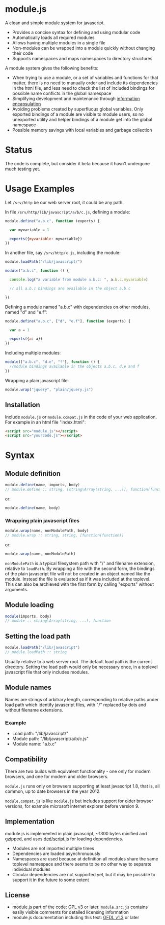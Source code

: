 # module.js
A clean and simple module system for javascript.

  - Provides a concise syntax for defining and using modular code
  - Automatically loads all required modules
  - Allows having multiple modules in a single file
  - Non-modules can be wrapped into a module quickly without changing their code
  - Supports namespaces and maps namespaces to directory structures

A module system gives the following benefits:
  - When trying to use a module, or a set of variables and functions for that matter, there is no need to manually order and include its dependencies in the html file, and less need to check the list of included bindings for possible name conflicts in the global namespace
  - Simplifying development and maintenance through [information encapsulation](http://en.wikipedia.org/wiki/Information_hiding)
  - Avoiding problems created by superfluous global variables.
		Only exported bindings of a module are visible to module users,
		so no unexported utility and helper bindings of a module get into the global
    namespace
  - Possible memory savings with local variables and garbage collection

# Status
The code is complete, but consider it beta because it hasn't undergone much testing yet.

# Usage Examples
Let ```/srv/http``` be our web server root, it could be any path.

In file ``/srv/http/lib/javascript/a/b/c.js``, defining a module:
```javascript
module.define("a.b.c", function (exports) {

  var myvariable = 1

  exports({myvariable: myvariable})
})
```

In another file, say ``/srv/http/x.js``, including the module:
```javascript
module.loadPath("/lib/javascript/")

module("a.b.c", function () {

  console.log("a variable from module a.b.c: ", a.b.c.myvariable)

  // all a.b.c bindings are available in the object a.b.c

})
```

Defining a module named "a.b.c" with dependencies on other modules, named "d" and "e.f":
```javascript
module.define("a.b.c", ["d", "e.f"], function (exports) {

  var a = 1

  exports({a: a})
})
```

Including multiple modules:
```javascript
module(["a.b.c", "d.e", "f"], function () {
  //module bindings available in the objects a.b.c, d.e and f
})
```

Wrapping a plain javascript file:
```javascript
module.wrap("jquery", "plain/jquery.js")
```

## Installation
Include ``module.js`` or ``module.compat.js`` in the code of your web application.
For example in an html file "index.html":

```html
<script src="module.js"></script>
<script src="yourcode.js"></script>
```

# Syntax
## Module definition
```javascript
module.define(name, imports, body)
// module.define :: string, [string\Array(string, ...)], function(function)
```
or:
```javascript
module.define(name, body)
```

### Wrapping plain javascript files
```javascript
module.wrap(name, nonModulePath, body)
// module.wrap :: string, string, [function(function)]
```
or:
```javascript
module.wrap(name, nonModulePath)
```

``nonModulePath`` is a typical filesystem path with "/" and filename extension, relative to ``loadPath``.
By wrapping a file with the second form, the bindings of the plain javascript file will not be created in an object named like the module.
Instead the file is evaluated as if it was included at the toplevel. This can also be archieved with the first form by calling "exports" without arguments.

## Module loading
```javascript
module(imports, body)
// module :: string\Array(string, ...), function
```

## Setting the load path
```javascript
module.loadPath("/lib/javascript")
// module.loadPath :: string
```

Usually relative to a web server root. The default load path is the current directory.
Setting the load path would only be necessary once, in a toplevel javascript file that only includes modules.

## Module names
Names are strings of arbitrary length, corresponding to relative paths under load path which identify javascript files, with "/" replaced by dots and without filename extensions.

### Example
- Load path: "/lib/javascript/"
- Module path: "/lib/javascript/a/b/c.js"
- Module name:
    "a.b.c"

## Compatibility
There are two builds with equivalent functionality - one only for modern browsers, and one for modern and older browsers.

``module.js`` runs only on browsers supporting at least javascript 1.8, that is, all common, up to date browsers in the year 2012.

``module.compat.js`` is like ``module.js`` but includes support for older browser versions, for example microsoft internet explorer before version 9.

## Implementation
module.js is implemented in plain javascript, ~1300 bytes minified and gzipped, and uses [ded/script.js](https://github.com/ded/script.js) for loading dependencies.

- Modules are not imported multiple times
- Dependencies are loaded asynchronuously
- Namespaces are used because at definition all modules share the same toplevel namespace and
  there seems to be no other way to separate individual modules
- Circular dependencies are not supported yet, but it may be possible to support it in the future to some extent

## License
- module.js part of the code: [GPL v3](http://www.gnu.org/licenses/gpl-3.0.txt) or later. ``module.src.js`` contains easily visible comments for detailed licensing information
- module.js documentation including this text: [GFDL v1.3](http://www.gnu.org/licenses/fdl-1.3.txt) or later